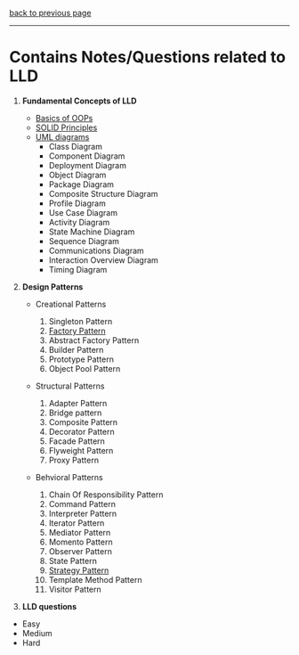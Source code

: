 [back to previous page](../README.md)

---

# Contains Notes/Questions related to LLD

1. **Fundamental Concepts of LLD**
   - [Basics of OOPs](./OOPs-basics.md)
   - [SOLID Principles](./SOLID-principles.md)
   - [UML diagrams](./UML-diagrams.md)
      - Class Diagram
      - Component Diagram
      - Deployment Diagram
      - Object Diagram
      - Package Diagram
      - Composite Structure Diagram
      - Profile Diagram
      - Use Case Diagram
      - Activity Diagram
      - State Machine Diagram
      - Sequence Diagram
      - Communications Diagram
      - Interaction Overview Diagram
      - Timing Diagram

2. **Design Patterns**
   - Creational Patterns 
      1. Singleton Pattern
      2. [Factory Pattern](./Creational-Patterns/factory-design-pattern.md)
      3. Abstract Factory Pattern
      4. Builder Pattern
      5. Prototype Pattern
      6. Object Pool Pattern

   - Structural Patterns
      1. Adapter Pattern
      2. Bridge pattern
      3. Composite Pattern
      4. Decorator Pattern
      5. Facade Pattern
      6. Flyweight Pattern
      7. Proxy Pattern

   - Behvioral Patterns
      1. Chain Of Responsibility Pattern
      2. Command Pattern
      3. Interpreter Pattern
      4. Iterator Pattern
      5. Mediator Pattern
      6. Momento Pattern
      7. Observer Pattern
      8. State Pattern
      9. [Strategy Pattern](./Behavioral-patterns/strategy-design-patter.md)
      10. Template Method Pattern
      11. Visitor Pattern

3. **LLD questions**
- Easy
- Medium
- Hard